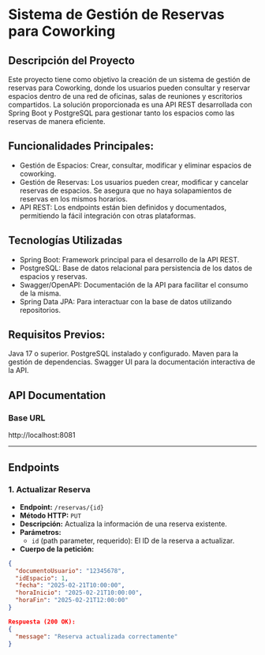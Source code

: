 # Sistema de Gestión de Reservas para Coworking
## Descripción del Proyecto
Este proyecto tiene como objetivo la creación de un sistema de gestión de reservas para Coworking, donde los usuarios pueden consultar y reservar espacios dentro de una red de oficinas, salas de reuniones y escritorios compartidos. La solución proporcionada es una API REST desarrollada con Spring Boot y PostgreSQL para gestionar tanto los espacios como las reservas de manera eficiente.

## Funcionalidades Principales:
- Gestión de Espacios: Crear, consultar, modificar y eliminar espacios de coworking.
- Gestión de Reservas: Los usuarios pueden crear, modificar y cancelar reservas de espacios. Se asegura que no haya solapamientos de reservas en los mismos horarios.
- API REST: Los endpoints están bien definidos y documentados, permitiendo la fácil integración con otras plataformas.
## Tecnologías Utilizadas
- Spring Boot: Framework principal para el desarrollo de la API REST.
- PostgreSQL: Base de datos relacional para persistencia de los datos de espacios y reservas.
- Swagger/OpenAPI: Documentación de la API para facilitar el consumo de la misma.
- Spring Data JPA: Para interactuar con la base de datos utilizando repositorios.
## Requisitos Previos:
Java 17 o superior.
PostgreSQL instalado y configurado.
Maven para la gestión de dependencias.
Swagger UI para la documentación interactiva de la API.

## API Documentation

### Base URL
http://localhost:8081

---

## Endpoints

### 1. **Actualizar Reserva**
- **Endpoint:** `/reservas/{id}`
- **Método HTTP:** `PUT`
- **Descripción:** Actualiza la información de una reserva existente.
- **Parámetros:**
  - `id` (path parameter, requerido): El ID de la reserva a actualizar.
- **Cuerpo de la petición:**
```json
{
  "documentoUsuario": "12345678",
  "idEspacio": 1,
  "fecha": "2025-02-21T10:00:00",
  "horaInicio": "2025-02-21T10:00:00",
  "horaFin": "2025-02-21T12:00:00"
}

Respuesta (200 OK):
{
  "message": "Reserva actualizada correctamente"
}
